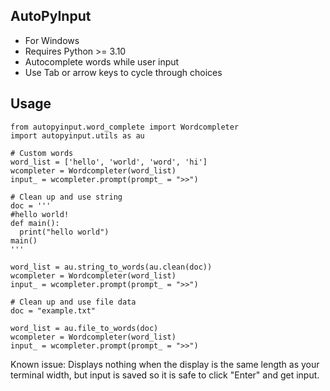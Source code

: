 ## AutoPyInput

- For Windows
- Requires Python >= 3.10
- Autocomplete words while user input
- Use Tab or arrow keys to cycle through choices

## Usage

```
from autopyinput.word_complete import Wordcompleter
import autopyinput.utils as au

# Custom words
word_list = ['hello', 'world', 'word', 'hi']
wcompleter = Wordcompleter(word_list)
input_ = wcompleter.prompt(prompt_ = ">>")
```

```
# Clean up and use string
doc = '''
#hello world!
def main():
  print("hello world")
main()
'''

word_list = au.string_to_words(au.clean(doc))
wcompleter = Wordcompleter(word_list)
input_ = wcompleter.prompt(prompt_ = ">>")
```

```
# Clean up and use file data
doc = "example.txt"

word_list = au.file_to_words(doc)
wcompleter = Wordcompleter(word_list)
input_ = wcompleter.prompt(prompt_ = ">>")
```
Known issue: Displays nothing when the display is the same length as your terminal width, but input is saved so it is safe to click "Enter" and get input.
